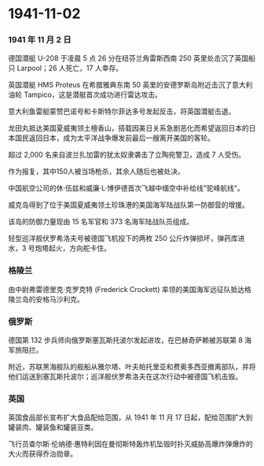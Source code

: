 # 1941-11-02

### 1941 年 11 月 2 日

德国潜艇 U-208 于凌晨 5 点 26 分在纽芬兰角雷斯西南 250
英里处击沉了英国船只 Larpool；26 人死亡，17 人幸存。

英国潜艇 HMS Proteus 在希腊雅典东南 50
英里的安德罗斯岛附近击沉了意大利油轮
Tampico，这是潜艇首次成功进行雷达攻击。

意大利鱼雷艇蒙赞巴诺号和卡斯特尔菲达多号发起反击，将英国潜艇击退。

龙田丸抵达美国夏威夷领土檀香山，搭载因美日关系急剧恶化而希望返回日本的日本国民返回日本，成为太平洋战争爆发前最后一艘离开美国的客轮。

超过 2,000 名来自波兰扎加雷的犹太奴隶袭击了立陶宛警卫，造成 7 人受伤。

作为报复，其中150人被当场枪杀，其余人随后也被处决。

中国航空公司的休·伍兹和威廉·L·博伊德首次飞越中缅空中补给线"驼峰航线"。

威克岛得到了位于美国夏威夷领土珍珠港的美国海军陆战队第一防御营的增援。

该岛的防御力量现由 15 名军官和 373 名海军陆战队员组成。

轻型巡洋舰伏罗希洛夫号被德国飞机投下的两枚 250
公斤炸弹损坏，弹药库进水，3 号炮塔起火，方向舵卡住。

### 格陵兰

由中尉弗雷德里克·克罗克特 (Frederick Crockett)
率领的美国海军远征队抵达格陵兰岛的安格马沙利克。

### 俄罗斯

德国第 132 步兵师向俄罗斯塞瓦斯托波尔发起进攻，在巴赫奇萨赖被苏联第 8
海军旅阻拦。

附近，苏联黑海舰队的舰船从雅尔塔、叶夫帕托里亚和费奥多西亚撤离部队，并将他们运送到塞瓦斯托波尔；巡洋舰伏罗希洛夫在这次行动中被德国飞机击毁。

### 英国

英国食品部长宣布扩大食品配给范围，从 1941 年 11 月 17
日起，配给范围扩大到罐装肉、罐装鱼和罐装豆类。

飞行员查尔斯·伦纳德·惠特利因在曼彻斯特轰炸机坠毁时扑灭威胁高爆炸弹爆炸的大火而获得乔治勋章。